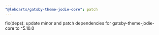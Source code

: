```yaml
---
"@lekoarts/gatsby-theme-jodie-core": patch
---
```


fix(deps): update minor and patch dependencies for gatsby-theme-jodie-core to ^5.10.0
